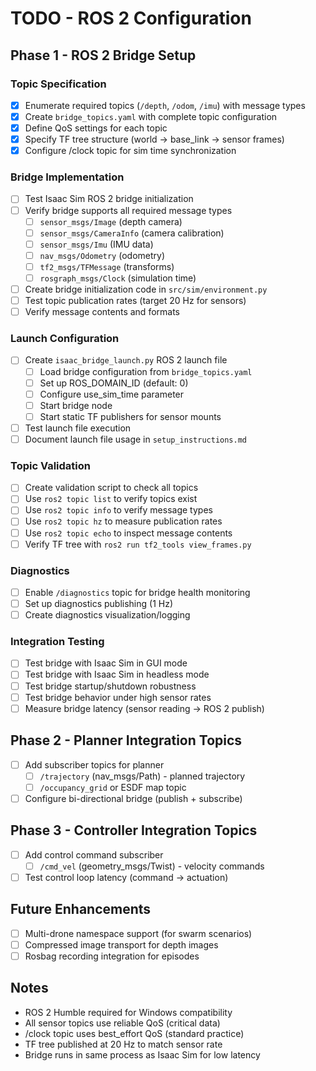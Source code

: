 # TODO - ROS 2 Configuration

## Phase 1 - ROS 2 Bridge Setup

### Topic Specification
- [x] Enumerate required topics (`/depth`, `/odom`, `/imu`) with message types
- [x] Create `bridge_topics.yaml` with complete topic configuration
- [x] Define QoS settings for each topic
- [x] Specify TF tree structure (world → base_link → sensor frames)
- [x] Configure /clock topic for sim time synchronization

### Bridge Implementation
- [ ] Test Isaac Sim ROS 2 bridge initialization
- [ ] Verify bridge supports all required message types
  - [ ] `sensor_msgs/Image` (depth camera)
  - [ ] `sensor_msgs/CameraInfo` (camera calibration)
  - [ ] `sensor_msgs/Imu` (IMU data)
  - [ ] `nav_msgs/Odometry` (odometry)
  - [ ] `tf2_msgs/TFMessage` (transforms)
  - [ ] `rosgraph_msgs/Clock` (simulation time)
- [ ] Create bridge initialization code in `src/sim/environment.py`
- [ ] Test topic publication rates (target 20 Hz for sensors)
- [ ] Verify message contents and formats

### Launch Configuration
- [ ] Create `isaac_bridge_launch.py` ROS 2 launch file
  - [ ] Load bridge configuration from `bridge_topics.yaml`
  - [ ] Set up ROS_DOMAIN_ID (default: 0)
  - [ ] Configure use_sim_time parameter
  - [ ] Start bridge node
  - [ ] Start static TF publishers for sensor mounts
- [ ] Test launch file execution
- [ ] Document launch file usage in `setup_instructions.md`

### Topic Validation
- [ ] Create validation script to check all topics
- [ ] Use `ros2 topic list` to verify topics exist
- [ ] Use `ros2 topic info` to verify message types
- [ ] Use `ros2 topic hz` to measure publication rates
- [ ] Use `ros2 topic echo` to inspect message contents
- [ ] Verify TF tree with `ros2 run tf2_tools view_frames.py`

### Diagnostics
- [ ] Enable `/diagnostics` topic for bridge health monitoring
- [ ] Set up diagnostics publishing (1 Hz)
- [ ] Create diagnostics visualization/logging

### Integration Testing
- [ ] Test bridge with Isaac Sim in GUI mode
- [ ] Test bridge with Isaac Sim in headless mode
- [ ] Test bridge startup/shutdown robustness
- [ ] Test bridge behavior under high sensor rates
- [ ] Measure bridge latency (sensor reading → ROS 2 publish)

## Phase 2 - Planner Integration Topics
- [ ] Add subscriber topics for planner
  - [ ] `/trajectory` (nav_msgs/Path) - planned trajectory
  - [ ] `/occupancy_grid` or ESDF map topic
- [ ] Configure bi-directional bridge (publish + subscribe)

## Phase 3 - Controller Integration Topics
- [ ] Add control command subscriber
  - [ ] `/cmd_vel` (geometry_msgs/Twist) - velocity commands
- [ ] Test control loop latency (command → actuation)

## Future Enhancements
- [ ] Multi-drone namespace support (for swarm scenarios)
- [ ] Compressed image transport for depth images
- [ ] Rosbag recording integration for episodes

## Notes
- ROS 2 Humble required for Windows compatibility
- All sensor topics use reliable QoS (critical data)
- /clock topic uses best_effort QoS (standard practice)
- TF tree published at 20 Hz to match sensor rate
- Bridge runs in same process as Isaac Sim for low latency

